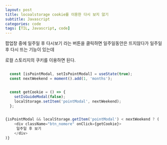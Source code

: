 ```yaml
---
layout: post
title: locoalstorage cookie를 이용한 다시 보지 않기 
subtitle: Javascript
categories: code
tags: [TIL, Javascript, code]
---
```



팝업창 중에 일주일 후 다시보기 라는 버튼을 클릭하면 일주일동안은 뜨지않다가 일주일 후 다시 뜨는 기능이 있는데

로컬 스토리지의 쿠키를 이용하면 된다.


```javascript

  const [isPointModal, setIsPointModal] = useState(true);
  const nextWeekend = moment().add(1, 'months');

```

```javascript

  const getCookie = () => {
    setIsGuideModal(false);
    localStorage.setItem('pointModal', nextWeekend);
  };

```

```javascript  

{isPointModal && localStorage.getItem('pointModal') < nextWeekend ? (
    <div className="btn_nomore" onClick={getCookie}>
     일주일 후 보기
    </div>
)}

```
